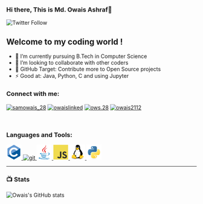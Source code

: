 ### Hi there, This is Md. Owais Ashraf👋

![Twitter Follow](https://img.shields.io/twitter/follow/samowais_28?color=1DA1F2&logo=twitter&style=for-the-badge)

## Welcome to my coding world !

- 🌱 I’m currently pursuing B.Tech in Computer Science
- 👯 I’m looking to collaborate with other coders
- 🥅 GitHub Target: Contribute more to Open Source projects
- ⚡ Good at: Java, Python, C and using Jupyter 


<h3 align="left">Connect with me:</h3>
<p align="left">
<a href="https://twitter.com/samowais_28" target="blank"><img align="center" src="https://raw.githubusercontent.com/rahuldkjain/github-profile-readme-generator/master/src/images/icons/Social/twitter.svg" alt="samowais_28" height="30" width="40" /></a>
<a href="https://linkedin.com/in/owaislinked" target="blank"><img align="center" src="https://raw.githubusercontent.com/rahuldkjain/github-profile-readme-generator/master/src/images/icons/Social/linked-in-alt.svg" alt="owaislinked" height="30" width="40" /></a>
<a href="https://instagram.com/ows.28" target="blank"><img align="center" src="https://raw.githubusercontent.com/rahuldkjain/github-profile-readme-generator/master/src/images/icons/Social/instagram.svg" alt="ows.28" height="30" width="40" /></a>
<a href="https://auth.geeksforgeeks.org/user/owais2112" target="blank"><img align="center" src="https://raw.githubusercontent.com/rahuldkjain/github-profile-readme-generator/master/src/images/icons/Social/geeks-for-geeks.svg" alt="owais2112" height="30" width="40" /></a>
</p>

<br />

<h3 align="left">Languages and Tools:</h3>
<p align="left"> <a href="https://www.cprogramming.com/" target="_blank"> <img src="https://raw.githubusercontent.com/devicons/devicon/master/icons/c/c-original.svg" alt="c" width="40" height="40"/> </a> <a href="https://git-scm.com/" target="_blank"> <img src="https://www.vectorlogo.zone/logos/git-scm/git-scm-icon.svg" alt="git" width="40" height="40"/> </a> <a href="https://www.java.com" target="_blank"> <img src="https://raw.githubusercontent.com/devicons/devicon/master/icons/java/java-original.svg" alt="java" width="40" height="40"/> </a> <a href="https://developer.mozilla.org/en-US/docs/Web/JavaScript" target="_blank"> <img src="https://raw.githubusercontent.com/devicons/devicon/master/icons/javascript/javascript-original.svg" alt="javascript" width="40" height="40"/> </a> <a href="https://www.linux.org/" target="_blank"> <img src="https://raw.githubusercontent.com/devicons/devicon/master/icons/linux/linux-original.svg" alt="linux" width="40" height="40"/> </a> <a href="https://www.python.org" target="_blank"> <img src="https://raw.githubusercontent.com/devicons/devicon/master/icons/python/python-original.svg" alt="python" width="40" height="40"/> </a> </p>

---

### 📺 Stats

![Owais's GitHub stats](https://github-readme-stats.vercel.app/api?username=owais-code&show_icons=true&theme=dracula)
